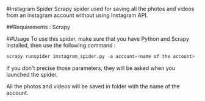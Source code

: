 #Instagram Spider
Scrapy spider used for saving all the photos and videos from an instagram account without using Instagram API.

##Requirements :
Scrapy

##Usage
To use this spider,
make sure that you have Python and Scrapy installed,
then use the following command :

```python
scrapy runspider instagram_spider.py -a account=<name of the account> -a videos=<y or n>
```

If you don't precise those parameters, they will be asked when you launched the spider.

All the photos and videos will be saved in folder with the name of the account.
